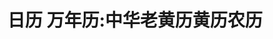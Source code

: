 ---
description: 好好的一个 app，非要逼人给你五星，这就 low 了。
layout: post
results:
- primaryGenreName: Lifestyle
  version: '1.0'
  genreIds:
  - '6012'
  - '6002'
  formattedPrice: 免费
  artworkUrl60: http://is3.mzstatic.com/image/thumb/Purple122/v4/4e/89/ff/4e89ffc3-9c16-8a35-a6cf-e4eccf8b4546/source/60x60bb.jpg
  userRatingCountForCurrentVersion: 56
  minimumOsVersion: '8.0'
  appletvScreenshotUrls: &a []
  sellerName: Lei Li
  supportedDevices:
  - iPad2Wifi-iPad2Wifi
  - iPad23G-iPad23G
  - iPhone4S-iPhone4S
  - iPadThirdGen-iPadThirdGen
  - iPadThirdGen4G-iPadThirdGen4G
  - iPhone5-iPhone5
  - iPodTouchFifthGen-iPodTouchFifthGen
  - iPadFourthGen-iPadFourthGen
  - iPadFourthGen4G-iPadFourthGen4G
  - iPadMini-iPadMini
  - iPadMini4G-iPadMini4G
  - iPhone5c-iPhone5c
  - iPhone5s-iPhone5s
  - iPadAir-iPadAir
  - iPadAirCellular-iPadAirCellular
  - iPadMiniRetina-iPadMiniRetina
  - iPadMiniRetinaCellular-iPadMiniRetinaCellular
  - iPhone6-iPhone6
  - iPhone6Plus-iPhone6Plus
  - iPadAir2-iPadAir2
  - iPadAir2Cellular-iPadAir2Cellular
  - iPadMini3-iPadMini3
  - iPadMini3Cellular-iPadMini3Cellular
  - iPodTouchSixthGen-iPodTouchSixthGen
  - iPhone6s-iPhone6s
  - iPhone6sPlus-iPhone6sPlus
  - iPadMini4-iPadMini4
  - iPadMini4Cellular-iPadMini4Cellular
  - iPadPro-iPadPro
  - iPadProCellular-iPadProCellular
  - iPadPro97-iPadPro97
  - iPadPro97Cellular-iPadPro97Cellular
  - iPhoneSE-iPhoneSE
  - iPhone7-iPhone7
  - iPhone7Plus-iPhone7Plus
  - iPad611-iPad611
  - iPad612-iPad612
  genres:
  - 生活
  - 工具
  currentVersionReleaseDate: '2017-04-05T02:41:14Z'
  trackName: 日历 万年历:中华老黄历黄历农历
  isVppDeviceBasedLicensingEnabled: true
  description: "最多用户选择！靠谱万年历！贴心生活助手！\n完美适配手机与平板，跨平台自由使用。\n集农历日历、黄历、天气预报于一身的手机万年历app。\n爆款万年历日历应用！2017数据全面升级。\n\n最权威数据，专家级老黄历。你想要的数据这都有。
    \n完善黄历功能，点击黄历信息可以查看现代文说明，不再担心看不懂！\n实时天气，随时更新，掌握一手天气动态。\n节日提醒，节气节日全记录，不再错过。\n记事功能，贴心生活助手，随时记录重要事件。\n每日一言，每日一张美图，每日一句话。美好心情新起点！\n今日美图，每日精选精美图片，可以直接下载作为手机壁纸哦！\n健康养生，给你最优质的养生建议，健康生活从养生开始！"
  price: 0
  trackId: 1218666478
  releaseDate: '2017-04-05T02:41:14Z'
  advisories: *a
  screenshotUrls:
  - http://a1.mzstatic.com/us/r30/Purple122/v4/c7/83/2a/c7832a4c-beed-a691-06fa-6e3c109b8e38/screen696x696.jpeg
  - http://a2.mzstatic.com/us/r30/Purple111/v4/a4/c6/2a/a4c62a31-8352-34f2-9d50-73aa890908d5/screen696x696.jpeg
  - http://a1.mzstatic.com/us/r30/Purple82/v4/0e/84/ef/0e84efa1-4f31-2f56-5e5e-160fdf6db221/screen696x696.jpeg
  - http://a3.mzstatic.com/us/r30/Purple91/v4/36/41/b1/3641b1d8-9c15-a05c-711f-02d23d8c1d9e/screen696x696.jpeg
  - http://a5.mzstatic.com/us/r30/Purple111/v4/2f/a3/62/2fa3624a-82b8-2ba0-c08d-6f24adbd6b84/screen696x696.jpeg
  artistViewUrl: https://itunes.apple.com/cn/developer/lei-li/id1144817418?uo=4
  primaryGenreId: 6012
  userRatingCount: 56
  averageUserRatingForCurrentVersion: 5
  kind: software
  fileSizeBytes: '41453568'
  bundleId: com.zongyi.wannianliver3
  trackContentRating: 4+
  trackCensoredName: 日历 万年历:中华老黄历黄历农历
  contentAdvisoryRating: 4+
  isGameCenterEnabled: false
  artistName: Lei Li
  languageCodesISO2A:
  - EN
  - ZH
  averageUserRating: 5
  features:
  - iosUniversal
  wrapperType: software
  artworkUrl512: http://is3.mzstatic.com/image/thumb/Purple122/v4/4e/89/ff/4e89ffc3-9c16-8a35-a6cf-e4eccf8b4546/source/512x512bb.jpg
  artworkUrl100: http://is3.mzstatic.com/image/thumb/Purple122/v4/4e/89/ff/4e89ffc3-9c16-8a35-a6cf-e4eccf8b4546/source/100x100bb.jpg
  trackViewUrl: https://geo.itunes.apple.com/cn/app/%E6%97%A5%E5%8E%86-%E4%B8%87%E5%B9%B4%E5%8E%86-%E4%B8%AD%E5%8D%8E%E8%80%81%E9%BB%84%E5%8E%86%E9%BB%84%E5%8E%86%E5%86%9C%E5%8E%86/id1218666478?mt=8&uo=4
  artistId: 1144817418
  currency: CNY
  ipadScreenshotUrls:
  - http://a1.mzstatic.com/us/r30/Purple122/v4/44/e2/14/44e214d7-5cbe-2278-07f9-0de3e8924f8f/sc1024x768.jpeg
  - http://a4.mzstatic.com/us/r30/Purple111/v4/d3/ef/25/d3ef253c-7a3b-9c8c-7eb1-757789fa1afc/sc1024x768.jpeg
  - http://a2.mzstatic.com/us/r30/Purple111/v4/db/f0/f6/dbf0f63d-af61-dd4e-455a-24e2c839e785/sc1024x768.jpeg
  - http://a3.mzstatic.com/us/r30/Purple111/v4/52/22/28/52222873-0f18-beba-25c2-51388e038a5b/sc1024x768.jpeg
  - http://a3.mzstatic.com/us/r30/Purple122/v4/59/89/7d/59897da5-1f0d-1a77-ff58-44baaae7f418/sc1024x768.jpeg
category: 生活
tags: tag1
resultCount: 1
title: 日历 万年历:中华老黄历黄历农历

---